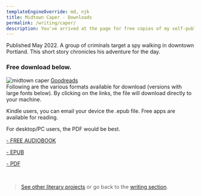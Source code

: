 ```yaml
---
templateEngineOverride: md, njk
title: Midtown Caper - Downloads
permalink: /writing/caper/
description: You've arrived at the page for free copies of my self-published e-book
---
```


<div class="listening-module mb-lg">
<p>Published May 2022. A group of criminals target a spy walking in downtown Portland. This short story chronicles his adventure for the day.</p>
<h3 class="mt-sm">Free download below.</h3>
</div>

<div class="display-columns display-columns--two display-columns__close-gap">
<div class="reading-card mt-sm">
<img src="/assets/img/works/caper.webp" loading="lazy" decoding="async" alt="midtown caper" style="max-height: none;">
<a class="reading-card__info" href="https://www.goodreads.com/book/show/61141775-the-midtown-caper" target="_blank" title="Caper" tabindex="0">
Goodreads
</a>
</div>
<div>
Following are the various formats available for download (versions with large fonts below). By clicking on the links, the file will download directly to your machine.
<p>Kindle users, you can email your device the .epub file. Free apps are available for reading.</p>
<p>For desktop/PC users, the PDF would be best.</p>

<div class="mt-md mb-lg"></div>

<a class="button button--secondary" href="https://drive.google.com/file/d/1cMkwQke5xgP7uTR9Ckqm6v4RwmvePKmx/view?usp=share_link" target="_blank">- FREE AUDIOBOOK</a>
<div class="mt-md mb-mdp"></div>

<a class="button button--secondary" href="https://drive.google.com/file/d/1XUoZB-7ITVY18DP0JiaReZKyFprdzmrm/view?usp=sharing" target="_blank">- EPUB</a>
<div class="mt-md mb-mdp"></div>

<a class="button button--secondary" href="https://drive.google.com/file/d/183sLE5klRqKCEeneB5IElnBNddACyjEg/view?usp=sharing" target="_blank">- PDF</a>
<div class="mt-md mb-lg"></div>
</div>
</div>

<br/>



> [See other literary projects](/works) or go back to the [writing section](/writing).
